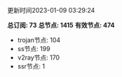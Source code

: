 更新时间2023-01-09 03:29:24

**总订阅: 73**
**总节点: 1415**
**有效节点: 474**
- trojan节点: 104
- ss节点: 199
- v2ray节点: 170
- ssr节点: 1
